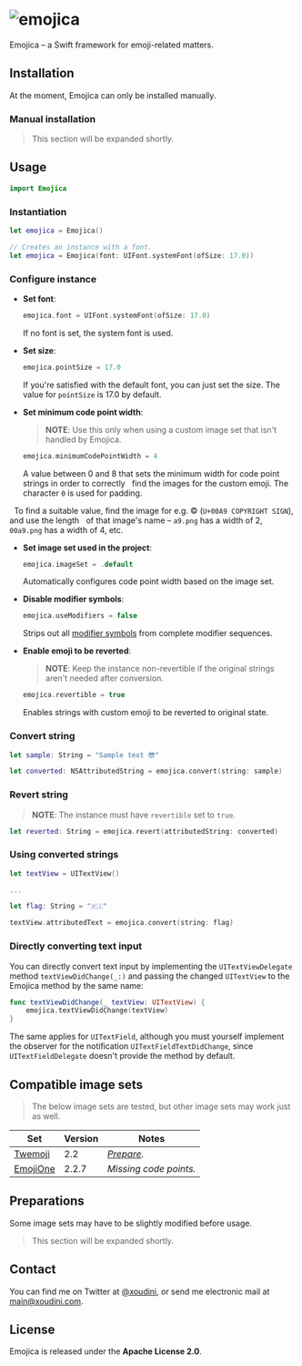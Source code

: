 ![emojica](https://raw.githubusercontent.com/xoudini/emojica/images/emojica.png)
=====

Emojica – a Swift framework for emoji-related matters.


## Installation

At the moment, Emojica can only be installed manually.

###   Manual installation

> This section will be expanded shortly.


## Usage

```swift
import Emojica
```

### Instantiation

```swift
let emojica = Emojica()

// Creates an instance with a font.
let emojica = Emojica(font: UIFont.systemFont(ofSize: 17.0))
```

### Configure instance

* __Set font__:

   ```swift
   emojica.font = UIFont.systemFont(ofSize: 17.0)
   ```

   If no font is set, the system font is used.
   

* __Set size__:

   ```swift
   emojica.pointSize = 17.0
   ```
   
   If you're satisfied with the default font, you can just set the size.
   The value for `pointSize` is 17.0 by default.
   
   
* __Set minimum code point width__:

   > __NOTE__: Use this only when using a custom image set that isn't handled by Emojica.

   ```swift
   emojica.minimumCodePointWidth = 4
   ```
   
   A value between 0 and 8 that sets the minimum width for code point strings in order to correctly
   find the images for the custom emoji. The character `0` is used for padding.
   
   To find a suitable value, find the image for e.g. © (`U+00A9 COPYRIGHT SIGN`), and use the length
   of that image's name – `a9.png` has a width of 2, `00a9.png` has a width of 4, etc.
   
   
* __Set image set used in the project__:

   ```swift     
   emojica.imageSet = .default
   ```
   
   Automatically configures code point width based on the image set. 
   
   
* __Disable modifier symbols__:

   ```swift
   emojica.useModifiers = false
   ```
   
   Strips out all [modifier symbols](http://unicode.org/reports/tr51/#Emoji_Modifiers_Table) from
   complete modifier sequences.
   
   
* __Enable emoji to be reverted__:

   > __NOTE__: Keep the instance non-revertible if the original strings aren't needed after conversion.

   ```swift
   emojica.revertible = true
   ```
   
   Enables strings with custom emoji to be reverted to original state.
   
   
### Convert string

```swift
let sample: String = "Sample text 😎"

let converted: NSAttributedString = emojica.convert(string: sample)
```

### Revert string

> __NOTE__: The instance must have `revertible` set to `true`.

```swift
let reverted: String = emojica.revert(attributedString: converted)
```

### Using converted strings

```swift
let textView = UITextView()

...

let flag: String = "🇫🇮"

textView.attributedText = emojica.convert(string: flag)
```

### Directly converting text input

You can directly convert text input by implementing the `UITextViewDelegate` method `textViewDidChange(_:)`
and passing the changed `UITextView` to the Emojica method by the same name:

```swift
func textViewDidChange(_ textView: UITextView) {
    emojica.textViewDidChange(textView)
}
```

The same applies for `UITextField`, although you must yourself implement the observer for the notification
`UITextFieldTextDidChange`, since `UITextFieldDelegate` doesn't provide the method by default.




## Compatible image sets

> The below image sets are tested, but other image sets may work just as well.

| Set           | Version   | Notes                   |
| ------------- | --------- | ----------------------- |
| [Twemoji]     | 2.2       | _[Prepare][1]._            |
| [EmojiOne]    | 2.2.7     | _Missing code points._  |

[Twemoji]: https://github.com/twitter/twemoji
[EmojiOne]: https://github.com/Ranks/emojione

[1]: #preparations




## Preparations

Some image sets may have to be slightly modified before usage.

> This section will be expanded shortly.




## Contact

You can find me on Twitter at [@xoudini](https://twitter.com/xoudini), 
or send me electronic mail at [main@xoudini.com](mailto:main@xoudini.com).




## License

Emojica is released under the **Apache License 2.0**.
